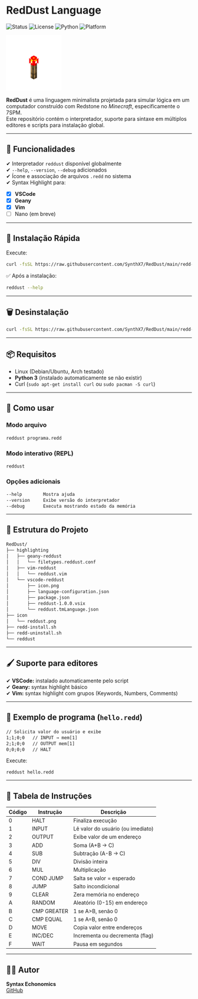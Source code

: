 # **RedDust Language**  
![Status](https://img.shields.io/badge/status-active-brightgreen)
![License](https://img.shields.io/badge/license-MIT-blue)
![Python](https://img.shields.io/badge/python-3.x-yellow)
![Platform](https://img.shields.io/badge/platform-Linux-lightgrey)

![RedDust Icon](highlighting/vscode-reddust/icon.png)

**RedDust** é uma linguagem minimalista projetada para simular lógica em um computador construído com Redstone no *Minecraft*, especificamente o 7SPM.  
Este repositório contém o interpretador, suporte para sintaxe em múltiplos editores e scripts para instalação global.

---

## **📌 Funcionalidades**
✔ Interpretador `reddust` disponível globalmente  
✔ `--help`, `--version`, `--debug` adicionados  
✔ Ícone e associação de arquivos `.redd` no sistema  
✔ Syntax Highlight para:
- [x] **VSCode**
- [x] **Geany**
- [x] **Vim**
- [ ] Nano (em breve)  

---

## **🚀 Instalação Rápida**
Execute:

```bash
curl -fsSL https://raw.githubusercontent.com/SynthX7/RedDust/main/redd-install.sh | bash
```

✅ Após a instalação:

```bash
reddust --help
```

---

## **🗑️ Desinstalação**
```bash
curl -fsSL https://raw.githubusercontent.com/SynthX7/RedDust/main/redd-uninstall.sh | bash
```

---

## **📦 Requisitos**
- Linux (Debian/Ubuntu, Arch testado)
- **Python 3** (instalado automaticamente se não existir)
- Curl (`sudo apt-get install curl` ou `sudo pacman -S curl`)

---

## **📖 Como usar**
### **Modo arquivo**
```bash
reddust programa.redd
```

### **Modo interativo (REPL)**
```bash
reddust
```

### **Opções adicionais**
```
--help        Mostra ajuda
--version     Exibe versão do interpretador
--debug       Executa mostrando estado da memória
```

---

## **📂 Estrutura do Projeto**
```
RedDust/
├── highlighting
│   ├── geany-reddust
│   │   └── filetypes.reddust.conf
│   ├── vim-reddust
│   │   └── reddust.vim
│   └── vscode-reddust
│       ├── icon.png
│       ├── language-configuration.json
│       ├── package.json
│       ├── reddust-1.0.0.vsix
│       └── reddust.tmLanguage.json
├── icon
│   └── reddust.png
├── redd-install.sh
├── redd-uninstall.sh
└── reddust
```

---

## **🖌 Suporte para editores**
✔ **VSCode:** instalado automaticamente pelo script  
✔ **Geany:** syntax highlight básico  
✔ **Vim:** syntax highlight com grupos (Keywords, Numbers, Comments)  

---

## **📜 Exemplo de programa (`hello.redd`)**
```
// Solicita valor do usuário e exibe
1;1;0;0   // INPUT → mem[1]
2;1;0;0   // OUTPUT mem[1]
0;0;0;0   // HALT
```

Execute:
```bash
reddust hello.redd
```

---

## **🔢 Tabela de Instruções**
| Código | Instrução         | Descrição                              |
|--------|-------------------|----------------------------------------|
| 0      | HALT              | Finaliza execução                      |
| 1      | INPUT             | Lê valor do usuário (ou imediato)      |
| 2      | OUTPUT            | Exibe valor de um endereço             |
| 3      | ADD               | Soma (A+B → C)                         |
| 4      | SUB               | Subtração (A-B → C)                    |
| 5      | DIV               | Divisão inteira                        |
| 6      | MUL               | Multiplicação                          |
| 7      | COND JUMP         | Salta se valor = esperado              |
| 8      | JUMP              | Salto incondicional                    |
| 9      | CLEAR             | Zera memória no endereço               |
| A      | RANDOM            | Aleatório (0-15) em endereço           |
| B      | CMP GREATER       | 1 se A>B, senão 0                      |
| C      | CMP EQUAL         | 1 se A=B, senão 0                      |
| D      | MOVE              | Copia valor entre endereços            |
| E      | INC/DEC           | Incrementa ou decrementa (flag)        |
| F      | WAIT              | Pausa em segundos                      |

---

## **👨‍💻 Autor**
**Syntax Echonomics**  
[GitHub](https://github.com/SynthX7)
